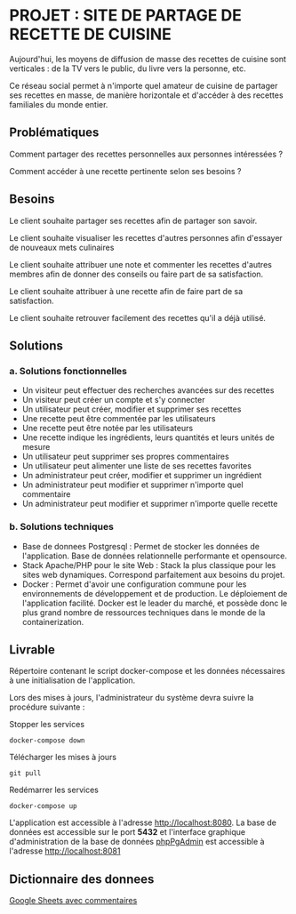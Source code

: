 # PROJET : SITE DE PARTAGE DE RECETTE DE CUISINE

Aujourd'hui, les moyens de diffusion de masse des recettes de cuisine sont verticales : de la TV vers le public, du livre vers la personne, etc.

Ce réseau social permet à n'importe quel amateur de cuisine de partager ses recettes en masse, de manière horizontale et d'accéder à des recettes familiales du monde entier.


## Problématiques
Comment partager des recettes personnelles aux personnes intéressées ?

Comment accéder à une recette pertinente selon ses besoins ?


## Besoins
Le client souhaite partager ses recettes afin de partager son savoir.

Le client souhaite visualiser les recettes d'autres personnes afin d'essayer de nouveaux mets culinaires

Le client souhaite attribuer une note et commenter les recettes d'autres membres afin de donner des conseils ou faire part de sa satisfaction.

Le client souhaite attribuer à une recette afin de faire part de sa satisfaction.

Le client souhaite retrouver facilement des recettes qu'il a déjà utilisé. 


## Solutions
### a. Solutions fonctionnelles
- Un visiteur peut effectuer des recherches avancées sur des recettes 
- Un visiteur peut créer un compte et s'y connecter
- Un utilisateur peut créer, modifier et supprimer ses recettes
- Une recette peut être commentée par les utilisateurs 
- Une recette peut être notée par les utilisateurs
- Une recette indique les ingrédients, leurs quantités et leurs unités de mesure
- Un utilisateur peut supprimer ses propres commentaires
- Un utilisateur peut alimenter une liste de ses recettes favorites
- Un administrateur peut créer, modifier et supprimer un ingrédient
- Un administrateur peut modifier et supprimer n'importe quel commentaire
- Un administrateur peut modifier et supprimer n'importe quelle recette

### b. Solutions techniques
- Base de donnees Postgresql : Permet de stocker les données de l'application. Base de données relationnelle performante et opensource.
- Stack Apache/PHP pour le site Web : Stack la plus classique pour les sites web dynamiques. Correspond parfaitement aux besoins du projet. 
- Docker : Permet d'avoir une configuration commune pour les environnements de développement et de production. Le déploiement de l'application facilité. Docker est le leader du marché, et possède donc le plus grand nombre de ressources techniques dans le monde de la containerization.


## Livrable
Répertoire contenant le script docker-compose et les données nécessaires à une initialisation de l'application.

Lors des mises à jours, l'administrateur du système devra suivre la procédure suivante :

Stopper les services
```
docker-compose down
```

Télécharger les mises à jours
```
git pull
```

Redémarrer les services
```
docker-compose up
```


L'application est accessible à l'adresse [http://localhost:8080](http://localhost:8080). La base de données est accessible sur le port **5432** et l'interface graphique d'administration de la base de données [phpPgAdmin](http://phppgadmin.sourceforge.net/doku.php) est accessible à l'adresse [http://localhost:8081](http://localhost:8081)

## Dictionnaire des donnees 

[Google Sheets avec commentaires](https://docs.google.com/spreadsheets/d/1fnws_vEczwz3d9ZZ9UqP-FuI7gndi-n4DS-rq88Zrps/edit?usp=sharing)

